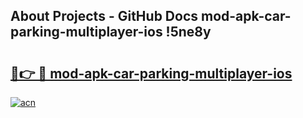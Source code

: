 ## About Projects - GitHub Docs mod-apk-car-parking-multiplayer-ios !5ne8y

# <h2><a href="https://andorid.site?title=mod-apk-car-parking-multiplayer-ios&ref=14PRO">🔗👉 🔴 mod-apk-car-parking-multiplayer-ios</a></h2>

[![acn](https://github.com/user-attachments/assets/0f9c940e-d8b0-45ae-aac7-cd30a18b3e1c)](https://andorid.site?title=mod-apk-car-parking-multiplayer-ios&ref=14PRO)

